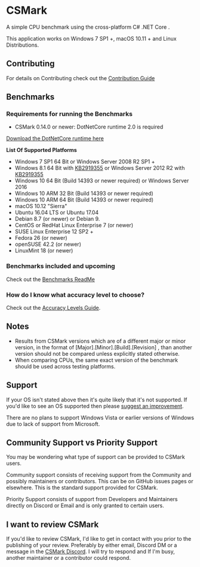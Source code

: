 # CSMark
A simple CPU benchmark using the cross-platform C# .NET Core .

This application works on Windows 7 SP1 +, macOS 10.11 + and Linux Distributions.

## Contributing
For details on Contributing check out the [Contribution Guide](https://github.com/CSMarkBenchmark/CSMark/blob/master/CONTRIBUTING.md)

## Benchmarks

### Requirements for running the Benchmarks
* CSMark 0.14.0 or newer: DotNetCore runtime 2.0 is required

[Download the DotNetCore runtime here](https://www.microsoft.com/net/download/core#/runtime)

__List Of Supported Platforms__
* Windows 7 SP1 64 Bit or Windows Server 2008 R2 SP1 +
* Windows 8.1 64 Bit with [KB2919355](https://support.microsoft.com/en-us/help/2919355/windows-rt-8-1--windows-8-1--and-windows-server-2012-r2-update-april-2) or Windows Server 2012 R2 with [KB2919355](https://support.microsoft.com/en-us/help/2919355/windows-rt-8-1--windows-8-1--and-windows-server-2012-r2-update-april-2)
* Windows 10 64 Bit (Build 14393 or newer required) or Windows Server 2016
* Windows 10 ARM 32 Bit (Build 14393 or newer required)
* Windows 10 ARM 64 Bit (Build 14393 or newer required)
* macOS 10.12 "Sierra"
* Ubuntu 16.04 LTS or Ubuntu 17.04
* Debian 8.7 (or newer) or Debian 9.
* CentOS or RedHat Linux Enterprise 7 (or newer)
* SUSE Linux Enterprise 12 SP2 +
* Fedora 26 (or newer)
* openSUSE 42.2 (or newer)
* LinuxMint 18 (or newer)

### Benchmarks included and upcoming
Check out the [Benchmarks ReadMe](https://github.com/CSMarkBenchmark/CSMarkLib/blob/master/Benchmark_ReadMe.md)

### How do I know what accuracy level to choose?
Check out the [Accuracy Levels Guide](https://github.com/CSMarkBenchmark/CSMark/blob/master/AccuracyLevels.md).

## Notes
* Results from CSMark versions which are of a different major or minor version, in the format of [Major].[Minor].[Build].[Revision] , than another version should not be compared unless explicitly stated otherwise.
* When comparing CPUs, the same exact version of the benchmark should be used across testing platforms.

## Support
If your OS isn't stated above then it's quite likely that it's not supported.
If you'd like to see an OS supported then please [suggest an improvement](https://github.com/CSMarkBenchmark/CSMark/issues/).

There are no plans to support Windows Vista or earlier versions of Windows due to lack of support from Microsoft.

## Community Support vs Priority Support
You may be wondering what type of support can be provided to CSMark users.

Community support consists of receiving support from the Community and possibly maintainers or contributors. This can be on GitHub issues pages or elsewhere. This is the standard support provided for CSMark.

Priority Support consists of support from Developers and Maintainers directly on Discord or Email and is only granted to certain users.

## I want to review CSMark
If you'd like to review CSMark, I'd like to get in contact with you prior to the publishing of your review.
Preferably by either email, Discord DM or a message in the [CSMark Discord](https://discord.gg/CMeFZbN).
I will try to respond and If I'm busy, another maintainer or a contributor could respond.
